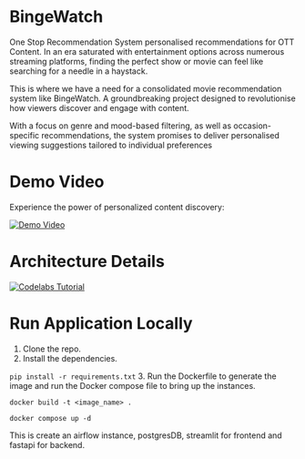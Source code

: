 # BingeWatch

One Stop Recommendation System personalised recommendations for OTT Content. In an era saturated with entertainment options across numerous streaming platforms, finding the perfect show or movie can feel like searching for a needle in a haystack.

This is where we have a need for a consolidated movie recommendation system like BingeWatch. A groundbreaking project designed to revolutionise how viewers discover and engage with content.

With a focus on genre and mood-based filtering, as well as occasion-specific recommendations, the system promises to deliver personalised viewing suggestions tailored to individual preferences

# Demo Video

Experience the power of personalized content discovery:

[![Demo Video](https://img.youtube.com/vi/CCX3OuMF1FU/hqdefault.jpg)](https://youtu.be/CCX3OuMF1FU)

# Architecture Details

[![Codelabs Tutorial](https://img.shields.io/badge/Codelabs_Tutorial-4285F4?style=for-the-badge&logo=google&logoColor=white)](https://codelabs-preview.appspot.com/?file_id=1z-pGIA6HOZregKgnnslvBE-ZZRUS_rhmiQvnVc8Xoww#0)

# Run Application Locally

1. Clone the repo.
2. Install the dependencies.

``` pip install -r requirements.txt ```
3. Run the Dockerfile to generate the image and run the Docker compose file to bring up the instances.
```
docker build -t <image_name> .

```
```
docker compose up -d
```
This is create an airflow instance, postgresDB, streamlit for frontend and fastapi for backend.
